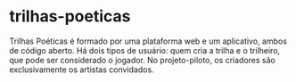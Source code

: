 # trilhas-poeticas
Trilhas Poéticas é formado por uma plataforma web e um aplicativo, ambos de código aberto. Há dois tipos de usuário: quem cria a trilha e o trilheiro, que pode ser considerado o jogador. No projeto-piloto, os criadores são exclusivamente os artistas convidados.
